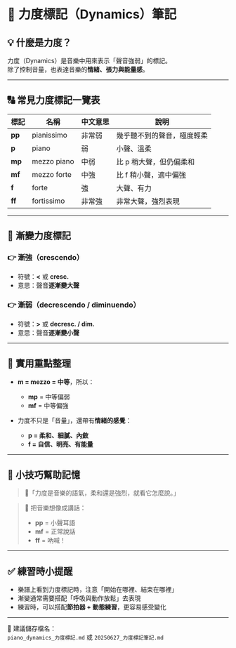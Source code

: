 # 🎹 力度標記（Dynamics）筆記

## 💡 什麼是力度？

力度（Dynamics）是音樂中用來表示「聲音強弱」的標記。  
除了控制音量，也表達音樂的**情緒、張力與能量感**。

---

## 🔠 常見力度標記一覽表

| 標記 | 名稱            | 中文意思     | 說明                           |
|------|-----------------|--------------|--------------------------------|
| **pp** | pianissimo      | 非常弱       | 幾乎聽不到的聲音，極度輕柔     |
| **p**  | piano           | 弱           | 小聲、溫柔                     |
| **mp** | mezzo piano     | 中弱         | 比 p 稍大聲，但仍偏柔和        |
| **mf** | mezzo forte     | 中強         | 比 f 稍小聲，適中偏強          |
| **f**  | forte           | 強           | 大聲、有力                     |
| **ff** | fortissimo      | 非常強       | 非常大聲，強烈表現             |

---

## 🔄 漸變力度標記

### 👉 漸強（crescendo）  
- 符號：**\<** 或 **cresc.**  
- 意思：聲音**逐漸變大聲**  

### 👉 漸弱（decrescendo / diminuendo）  
- 符號：**\>** 或 **decresc. / dim.**  
- 意思：聲音**逐漸變小聲**

---

## 🎯 實用重點整理

- **m = mezzo = 中等**，所以：  
  - **mp** = 中等偏弱  
  - **mf** = 中等偏強  

- 力度不只是「音量」，還帶有**情緒的感覺**：  
  - **p = 柔和、細膩、內斂**  
  - **f = 自信、明亮、有能量**

---

## 🧠 小技巧幫助記憶

> 🎹「力度是音樂的語氣，柔和還是強烈，就看它怎麼說。」

> 💬 把音樂想像成講話：  
> - **pp** = 小聲耳語  
> - **mf** = 正常說話  
> - **ff** = 吶喊！

---

## ✅ 練習時小提醒

- 樂譜上看到力度標記時，注意「開始在哪裡、結束在哪裡」  
- 漸變通常需要搭配「呼吸與動作放鬆」去表現  
- 練習時，可以搭配**節拍器 + 動態練習**，更容易感受變化

---

📁 建議儲存檔名：  
`piano_dynamics_力度標記.md` 或 `20250627_力度標記筆記.md`

